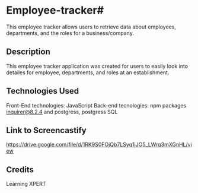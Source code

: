 # Employee-tracker# 
This employee tracker allows users to retrieve data about employees, departments, and the roles for a business/company.

## Description
This employee tracker application was created for users to easily look into detailes for employee, departments, and roles at an establishment.

## Technologies Used
Front-End technologies: JavaScript 
Back-end tecnologies: npm packages inquirer@8.2.4 and postgress, postgress SQL

## Link to Screencastify
https://drive.google.com/file/d/1RK9S0FOjQb7LSyq1jJO5_LWrq3mXGnHL/view


## Credits
Learning XPERT
